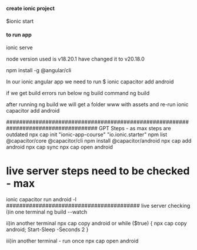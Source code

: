 #### create ionic project

$ionic start

#### to run app

ionic serve

node version used is v18.20.1 have changed it to v20.18.0

npm install -g @angular/cli

In our ionic angular app we need to run
$ ionic capacitor add android

if we get build errors run below ng build command
ng build

after running ng build we will get a folder www with assets and re-run ionic capacitor add android

####################################################################################
GPT Steps - as max steps are outdated
npx cap init "ionic-app-course" "io.ionic.starter"
npm list @capacitor/core @capacitor/cli
npm install @capacitor/android
npx cap add android
npx cap sync
npx cap open android

# live server steps need to be checked - max

ionic capacitor run android -l
#########################################
live server checking
i)in one terminal
ng build --watch

ii)in another terminal
npx cap copy android
or
while ($true) { npx cap copy android; Start-Sleep -Seconds 2 }

iii)in another terminal - run once
npx cap open android
